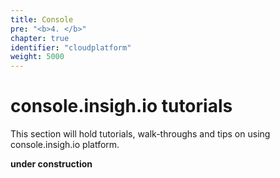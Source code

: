 ```yaml
---
title: Console
pre: "<b>4. </b>"
chapter: true
identifier: "cloudplatform"
weight: 5000
---
```


# console.insigh.io tutorials

This section will hold tutorials, walk-throughs and tips on using console.insigh.io platform.

**under construction**
